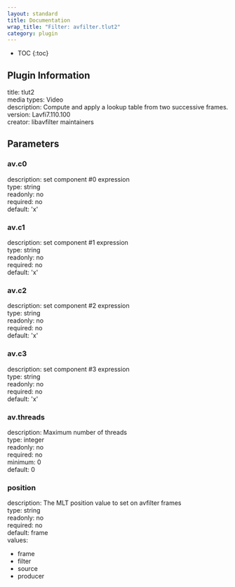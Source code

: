 ```yaml
---
layout: standard
title: Documentation
wrap_title: "Filter: avfilter.tlut2"
category: plugin
---
```

* TOC
{:toc}

## Plugin Information

title: tlut2  
media types:
Video  
description: Compute and apply a lookup table from two successive frames.  
version: Lavfi7.110.100  
creator: libavfilter maintainers  

## Parameters

### av.c0

  
description:
set component #0 expression  
type: string  
readonly: no  
required: no  
default: 'x'  

### av.c1

  
description:
set component #1 expression  
type: string  
readonly: no  
required: no  
default: 'x'  

### av.c2

  
description:
set component #2 expression  
type: string  
readonly: no  
required: no  
default: 'x'  

### av.c3

  
description:
set component #3 expression  
type: string  
readonly: no  
required: no  
default: 'x'  

### av.threads

  
description:
Maximum number of threads  
type: integer  
readonly: no  
required: no  
minimum: 0  
default: 0  

### position

  
description:
The MLT position value to set on avfilter frames  
type: string  
readonly: no  
required: no  
default: frame  
values:  

* frame
* filter
* source
* producer

